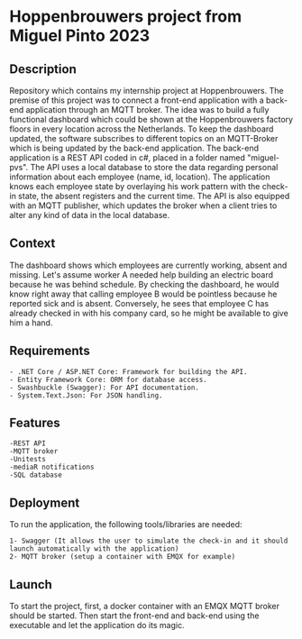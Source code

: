 # Hoppenbrouwers project from Miguel Pinto 2023

## Description

Repository which contains my internship project at Hoppenbrouwers. The premise of this project was to connect a front-end application with a back-end application through an MQTT broker. The idea was to build a fully functional dashboard which could be shown at the Hoppenbrouwers factory floors in every location across the Netherlands. To keep the dashboard updated, the software subscribes to different topics on an MQTT-Broker which is being updated by the back-end application. The back-end application is a REST API coded in c#, placed in a folder named "miguel-pvs". The API uses a local database to store the data regarding personal information about each employee (name, id, location). The application knows each employee state by overlaying his work pattern with the check-in state, the absent registers and the current time. The API is also equipped with an MQTT publisher, which updates the broker when a client tries to alter any kind of data in the local database.

## Context
The dashboard shows which employees are currently working, absent and missing. Let's assume worker A needed help building an electric board because he was behind schedule. By checking the dashboard, he would know right away that calling employee B would be pointless because he reported sick and is absent. Conversely, he sees that employee C has already checked in with his company card, so he might be available to give him a hand.

## Requirements

```
- .NET Core / ASP.NET Core: Framework for building the API.
- Entity Framework Core: ORM for database access.
- Swashbuckle (Swagger): For API documentation.
- System.Text.Json: For JSON handling.
```

## Features

```
-REST API
-MQTT broker
-Unitests
-mediaR notifications
-SQL database
```

## Deployment

To run the application, the following tools/libraries are needed:

```
1- Swagger (It allows the user to simulate the check-in and it should launch automatically with the application)
2- MQTT broker (setup a container with EMQX for example)
```

## Launch

To start the project, first, a docker container with an EMQX MQTT broker should be started. Then start the front-end and back-end using the executable and let the application do its magic. 

